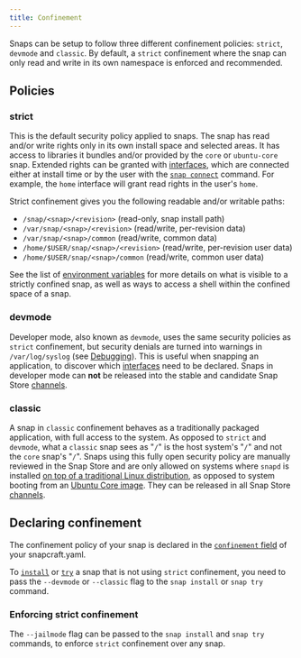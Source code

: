 ```yaml
---
title: Confinement
---
```


Snaps can be setup to follow three different confinement policies: `strict`, `devmode` and `classic`. By default, a `strict` confinement where the snap can only read and write in its own namespace is enforced and recommended.

## Policies

### strict

This is the default security policy applied to snaps. The snap has read and/or write rights only in its own install space and selected areas. It has access to libraries it bundles and/or provided by the `core` or `ubuntu-core` snap. Extended rights can be granted with [interfaces](/docs/core/interfaces), which are connected either at install time or by the user with the [`snap connect`](/docs/reference/snap-command#connect) command. For example, the `home` interface will grant read rights in the user's `home`.

Strict confinement gives you the following readable and/or writable paths:

* `/snap/<snap>/<revision>` (read-only, snap install path)
* `/var/snap/<snap>/<revision>` (read/write, per-revision data)
* `/var/snap/<snap>/common` (read/write, common data)
* `/home/$USER/snap/<snap>/<revision>` (read/write, per-revision user data)
* `/home/$USER/snap/<snap>/common` (read/write, common user data)

See the list of [environment variables](/docs/reference/env) for more details on what is visible to a strictly confined snap, as well as ways to access a shell within the confined space of a snap.

### devmode

Developer mode, also known as `devmode`, uses the same security policies as `strict` confinement, but security denials are turned into warnings in `/var/log/syslog` (see [Debugging](/docs/build-snaps/debugging)). This is useful when snapping an application, to discover which [interfaces](/docs/core/interfaces) need to be declared. Snaps in developer mode can **not** be released into the stable and candidate Snap Store [channels](/docs/reference/channels).

### classic

A snap in `classic` confinement behaves as a traditionally packaged application, with full access to the system. As opposed to `strict` and `devmode`, what a `classic` snap sees as "`/`" is the host system's "`/`" and not the `core` snap's "`/`". Snaps using this fully open security policy are manually reviewed in the Snap Store and are only allowed on systems where `snapd` is installed [on top of a traditional Linux distribution](/docs/core/install), as opposed to system booting from an [Ubuntu Core image](https://docs.ubuntu.com/core/en/guides/build-device/image-building). They can be released in all Snap Store [channels](/docs/reference/channels).

## Declaring confinement

The confinement policy of your snap is declared in the [`confinement` field](/docs/build-snaps/syntax) of your snapcraft.yaml.

To [`install`](/docs/reference/snap-command#install) or [`try`](/docs/reference/snap-command#try) a snap that is not using `strict` confinement, you need to pass the `--devmode` or `--classic` flag to the `snap install` or `snap try` command.

### Enforcing strict confinement

The `--jailmode` flag can be passed to the `snap install` and `snap try` commands, to enforce `strict` confinement over any snap.
